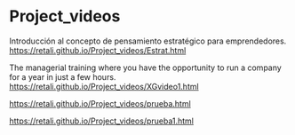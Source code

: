 # Project_videos
Introducción al concepto de pensamiento estratégico para emprendedores.
https://retali.github.io/Project_videos/Estrat.html

The managerial training where you have the opportunity to run a company for a year in just a few hours.
https://retali.github.io/Project_videos/XGvideo1.html

https://retali.github.io/Project_videos/prueba.html

https://retali.github.io/Project_videos/prueba1.html
